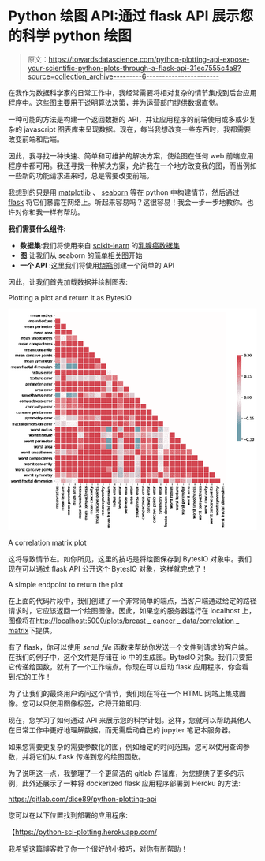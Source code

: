 # Python 绘图 API:通过 flask API 展示您的科学 python 绘图

> 原文：<https://towardsdatascience.com/python-plotting-api-expose-your-scientific-python-plots-through-a-flask-api-31ec7555c4a8?source=collection_archive---------6----------------------->

在我作为数据科学家的日常工作中，我经常需要将相对复杂的情节集成到后台应用程序中。这些图主要用于说明算法决策，并为运营部门提供数据直觉。

一种可能的方法是构建一个返回数据的 API，并让应用程序的前端使用或多或少复杂的 javascript 图表库来呈现数据。现在，每当我想改变一些东西时，我都需要改变前端和后端。

因此，我寻找一种快速、简单和可维护的解决方案，使绘图在任何 web 前端应用程序中都可用。我还寻找一种解决方案，允许我在一个地方改变我的图，而当例如一些新的功能请求进来时，总是需要改变前端。

我想到的只是用 [matplotlib](https://matplotlib.org/) 、 [seaborn](https://seaborn.pydata.org/) 等在 python 中构建情节，然后通过 [flask](http://flask.pocoo.org/) 将它们暴露在网络上。听起来容易吗？这很容易！我会一步一步地教你。也许对你和我一样有帮助。

**我们需要什么组件:**

*   **数据集**:我们将使用来自 [scikit-learn](https://scikit-learn.org/) 的[乳腺癌数据集](https://scikit-learn.org/stable/datasets/index.html#breast-cancer-dataset)
*   **图**:让我们从 seaborn 的[简单相关图](https://seaborn.pydata.org/examples/many_pairwise_correlations.html)开始
*   **一个 API** :这里我们将使用[烧瓶](http://flask.pocoo.org/)创建一个简单的 API

因此，让我们首先加载数据并绘制图表:

Plotting a plot and return it as BytesIO

![](img/43d440986b15261eedf4cd2381d4c0a2.png)

A correlation matrix plot

这将导致情节左。如你所见，这里的技巧是将绘图保存到 BytesIO 对象中。我们现在可以通过 flask API 公开这个 BytesIO 对象，这样就完成了！

A simple endpoint to return the plot

在上面的代码片段中，我们创建了一个非常简单的端点，当客户端通过给定的路径请求时，它应该返回一个绘图图像。因此，如果您的服务器运行在 localhost 上，图像将在[http://localhost:5000/plots/breast _ cancer _ data/correlation _ matrix](http://localhost:5000/plots/breast_cancer_data/correlation_matrix)下提供。

有了 flask，你可以使用 *send_file* 函数来帮助你发送一个文件到请求的客户端。在我们的例子中，这个文件是存储在 io 中的生成图。BytesIO 对象。我们只要把它传递给函数，就有了一个工作端点。你现在可以启动 flask 应用程序，你会看到:它的工作！

为了让我们的最终用户访问这个情节，我们现在将在一个 HTML 网站上集成图像。您可以只使用图像标签，它将开箱即用:

现在，您学习了如何通过 API 来展示您的科学计划。这样，您就可以帮助其他人在日常工作中更好地理解数据，而无需启动自己的 jupyter 笔记本服务器。

如果您需要更复杂的需要参数化的图，例如给定的时间范围，您可以使用查询参数，并将它们从 flask 传递到您的绘图函数。

为了说明这一点，我整理了一个更简洁的 gitlab 存储库，为您提供了更多的示例，此外还展示了一种将 dockerized flask 应用程序部署到 Heroku 的方法:

https://gitlab.com/dice89/python-plotting-api

您可以在以下位置找到部署的应用程序:

【https://python-sci-plotting.herokuapp.com/ 

我希望这篇博客教了你一个很好的小技巧，对你有所帮助！